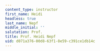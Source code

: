 ```yaml
---
content_type: instructor
first_name: Heidi
headless: true
last_name: Nepf
middle_initial: ''
salutation: Prof.
title: Prof. Heidi Nepf
uid: d071a376-00d8-63f1-8e59-c391ce1db14c
---
```

